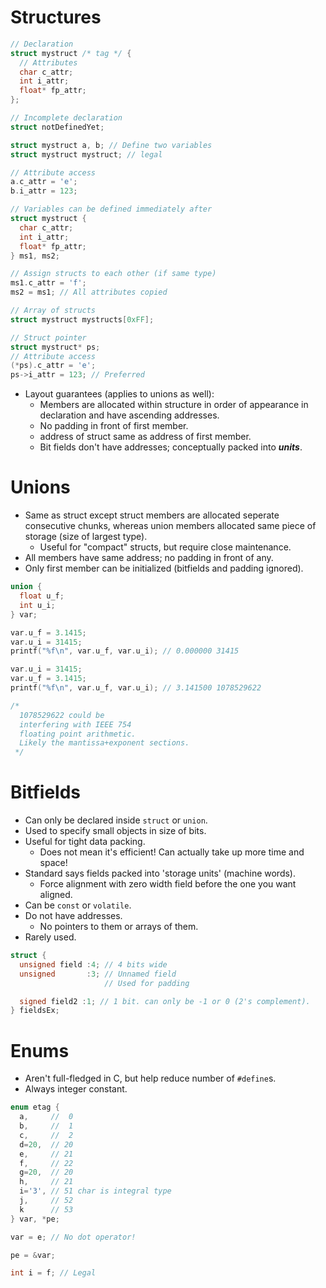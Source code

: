 <!--
  Author:  NE- https://github.com/NE-
  Date:    2022 September 13
  Purpose: C Structured Data Types
-->

# Structures
```c
// Declaration
struct mystruct /* tag */ {
  // Attributes
  char c_attr;
  int i_attr;
  float* fp_attr;
};

// Incomplete declaration
struct notDefinedYet;

struct mystruct a, b; // Define two variables
struct mystruct mystruct; // legal

// Attribute access
a.c_attr = 'e';
b.i_attr = 123;

// Variables can be defined immediately after
struct mystruct {
  char c_attr;
  int i_attr;
  float* fp_attr;
} ms1, ms2;

// Assign structs to each other (if same type)
ms1.c_attr = 'f';
ms2 = ms1; // All attributes copied

// Array of structs
struct mystruct mystructs[0xFF];

// Struct pointer
struct mystruct* ps;
// Attribute access
(*ps).c_attr = 'e';
ps->i_attr = 123; // Preferred
```
- Layout guarantees (applies to unions as well):
  - Members are allocated within structure in order of appearance in declaration and have ascending addresses.
  - No padding in front of first member.
  - address of struct same as address of first member.
  - Bit fields don't have addresses; conceptually packed into **_units_**.

# Unions
- Same as struct except struct members are allocated seperate consecutive chunks, whereas union members allocated same piece of storage (size of largest type).
  - Useful for "compact" structs, but require close maintenance.
- All members have same address; no padding in front of any.
- Only first member can be initialized (bitfields and padding ignored).
```c
union {
  float u_f;
  int u_i;
} var;

var.u_f = 3.1415;
var.u_i = 31415;
printf("%f\n", var.u_f, var.u_i); // 0.000000 31415

var.u_i = 31415;
var.u_f = 3.1415;
printf("%f\n", var.u_f, var.u_i); // 3.141500 1078529622

/*
  1078529622 could be
  interfering with IEEE 754
  floating point arithmetic.
  Likely the mantissa+exponent sections.
 */
```

# Bitfields
- Can only be declared inside `struct` or `union`.
- Used to specify small objects in size of bits.
- Useful for tight data packing.
  - Does not mean it's efficient! Can actually take up more time and space!
- Standard says fields packed into 'storage units' (machine words).
  - Force alignment with zero width field before the one you want aligned.
- Can be `const` or `volatile`.
- Do not have addresses.
  - No pointers to them or arrays of them.
- Rarely used.
```c
struct {
  unsigned field :4; // 4 bits wide
  unsigned       :3; // Unnamed field
                     // Used for padding

  signed field2 :1; // 1 bit. can only be -1 or 0 (2's complement).
} fieldsEx;
```

# Enums
- Aren't full-fledged in C, but help reduce number of `#define`s.
- Always integer constant.
```c
enum etag {
  a,     //  0
  b,     //  1
  c,     //  2
  d=20,  // 20
  e,     // 21
  f,     // 22
  g=20,  // 20
  h,     // 21
  i='3', // 51 char is integral type
  j,     // 52
  k      // 53
} var, *pe;

var = e; // No dot operator!

pe = &var;

int i = f; // Legal
```
